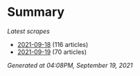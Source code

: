 # Summary
*Latest scrapes*
* [2021-09-18](https://github.com/nuuuwan/news_lk/blob/data/news_lk.2021-09-18.json) (116 articles)
* [2021-09-19](https://github.com/nuuuwan/news_lk/blob/data/news_lk.2021-09-19.json) (70 articles)

*Generated at 04:08PM, September 19, 2021*
